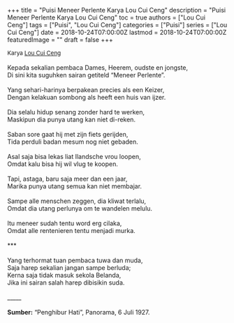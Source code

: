 +++
title = "Puisi Meneer Perlente Karya Lou Cui Ceng"
description = "Puisi Meneer Perlente Karya Lou Cui Ceng"
toc = true
authors = ["Lou Cui Ceng"]
tags = ["Puisi", "Lou Cui Ceng"]
categories = ["Puisi"]
series = ["Lou Cui Ceng"]
date = 2018-10-24T07:00:00Z
lastmod = 2018-10-24T07:00:00Z
featuredImage = ""
draft = false
+++

<div style="text-align: justify;">
<div style="font-size: small;">Karya <a href="/authors/lou-cui-ceng/" target="_blank">Lou Cui Ceng</a></div><br />
Kepada sekalian pembaca Dames, Heerem, oudste en jongste,<br />Di sini kita suguhken sairan getiteld “Meneer Perlente”.<br /><br />Yang sehari-harinya berpakean precies als een Keizer,<br />Dengan kelakuan sombong als heeft een huis van ijzer.<br /><br />Dia selalu hidup senang zonder hard te werken,<br />Maskipun dia punya utang kan niet di-reken.<br /><br />Saban sore gaat hij met zijn fiets gerijden,<br />Tida perduli badan mesum nog niet gebaden.<br /><br />Asal saja bisa lekas liat Ilandsche vrou loopen,<br />Omdat kalu bisa hij wil vlug te koopen.<br /><br />Tapi, astaga, baru saja meer dan een jaar,<br />Marika punya utang semua kan niet membajar.<br /><br />Sampe alle menschen zeggen, dia kliwat terlalu,<br />Omdat dia utang perlunya om te wandelen melulu.<br /><br />Itu meneer sudah tentu word erg cilaka,<br />Omdat alle rentenieren tentu menjadi murka.<br /><br />***<br /><br />
Yang terhormat tuan pembaca tuwa dan muda,<br />Saja harep sekalian jangan sampe berluda;<br />Kerna saja tidak masuk sekola Belanda,<br />Jika ini sairan salah harep dibisikin suda.<br /><br />
_____<br /><br />
<b>Sumber:</b> “Penghibur Hati”, Panorama, 6 Juli 1927.</div>
